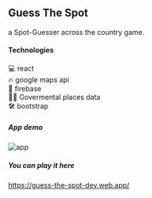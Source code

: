 ## Guess The Spot

a Spot-Guesser across the country game.

#### Technologies

💻 react <br>
🔥 google maps api <br>
🚀 firebase <br>
👮‍♂️ Govermental places data <br>
🛠 bootstrap <br>

##### App demo
![app](./readme-files/guess-the-spot.gif)

##### You can play it here
https://guess-the-spot-dev.web.app/
